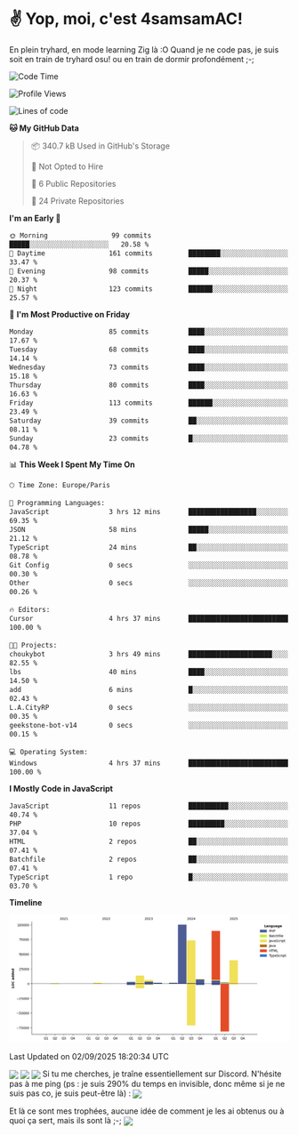 # ✌ Yop, moi, c'est 4samsamAC!

En plein tryhard, en mode learning Zig là :O Quand je ne code pas, je suis soit en train de tryhard osu! ou en train de dormir profondément ;-;

<!--START_SECTION:waka-->
![Code Time](http://img.shields.io/badge/Code%20Time-862%20hrs%204%20mins-blue)

![Profile Views](http://img.shields.io/badge/Profile%20Views-0-blue)

![Lines of code](https://img.shields.io/badge/From%20Hello%20World%20I%27ve%20Written-342.2%20thousand%20lines%20of%20code-blue)

**🐱 My GitHub Data** 

> 📦 340.7 kB Used in GitHub's Storage 
 > 
> 🚫 Not Opted to Hire
 > 
> 📜 6 Public Repositories 
 > 
> 🔑 24 Private Repositories 
 > 
**I'm an Early 🐤** 

```text
🌞 Morning                99 commits          █████░░░░░░░░░░░░░░░░░░░░   20.58 % 
🌆 Daytime                161 commits         ████████░░░░░░░░░░░░░░░░░   33.47 % 
🌃 Evening                98 commits          █████░░░░░░░░░░░░░░░░░░░░   20.37 % 
🌙 Night                  123 commits         ██████░░░░░░░░░░░░░░░░░░░   25.57 % 
```
📅 **I'm Most Productive on Friday** 

```text
Monday                   85 commits          ████░░░░░░░░░░░░░░░░░░░░░   17.67 % 
Tuesday                  68 commits          ████░░░░░░░░░░░░░░░░░░░░░   14.14 % 
Wednesday                73 commits          ████░░░░░░░░░░░░░░░░░░░░░   15.18 % 
Thursday                 80 commits          ████░░░░░░░░░░░░░░░░░░░░░   16.63 % 
Friday                   113 commits         ██████░░░░░░░░░░░░░░░░░░░   23.49 % 
Saturday                 39 commits          ██░░░░░░░░░░░░░░░░░░░░░░░   08.11 % 
Sunday                   23 commits          █░░░░░░░░░░░░░░░░░░░░░░░░   04.78 % 
```


📊 **This Week I Spent My Time On** 

```text
🕑︎ Time Zone: Europe/Paris

💬 Programming Languages: 
JavaScript               3 hrs 12 mins       █████████████████░░░░░░░░   69.35 % 
JSON                     58 mins             █████░░░░░░░░░░░░░░░░░░░░   21.12 % 
TypeScript               24 mins             ██░░░░░░░░░░░░░░░░░░░░░░░   08.78 % 
Git Config               0 secs              ░░░░░░░░░░░░░░░░░░░░░░░░░   00.30 % 
Other                    0 secs              ░░░░░░░░░░░░░░░░░░░░░░░░░   00.26 % 

🔥 Editors: 
Cursor                   4 hrs 37 mins       █████████████████████████   100.00 % 

🐱‍💻 Projects: 
choukybot                3 hrs 49 mins       █████████████████████░░░░   82.55 % 
lbs                      40 mins             ████░░░░░░░░░░░░░░░░░░░░░   14.50 % 
add                      6 mins              █░░░░░░░░░░░░░░░░░░░░░░░░   02.43 % 
L.A.CityRP               0 secs              ░░░░░░░░░░░░░░░░░░░░░░░░░   00.35 % 
geekstone-bot-v14        0 secs              ░░░░░░░░░░░░░░░░░░░░░░░░░   00.15 % 

💻 Operating System: 
Windows                  4 hrs 37 mins       █████████████████████████   100.00 % 
```

**I Mostly Code in JavaScript** 

```text
JavaScript               11 repos            ██████████░░░░░░░░░░░░░░░   40.74 % 
PHP                      10 repos            █████████░░░░░░░░░░░░░░░░   37.04 % 
HTML                     2 repos             ██░░░░░░░░░░░░░░░░░░░░░░░   07.41 % 
Batchfile                2 repos             ██░░░░░░░░░░░░░░░░░░░░░░░   07.41 % 
TypeScript               1 repo              █░░░░░░░░░░░░░░░░░░░░░░░░   03.70 % 
```



**Timeline**

![Lines of Code chart](https://raw.githubusercontent.com/4samsamAC/4samsamAC/main/assets/bar_graph.png)


 Last Updated on 02/09/2025 18:20:34 UTC
<!--END_SECTION:waka-->
<img align="center" src="https://wakatime.com/share/@05e9693c-ae09-4eda-80e1-420e9727a814/cd575566-5d1a-4a1b-bd1b-7821aa98ed37.svg"/>
<img align="center" src="https://github-readme-stats.vercel.app/api?username=4samsamAC&show_icons=true&theme=midnight-purple&count_private=true"/>
<img align="center" src="https://github-readme-stats.vercel.app/api/top-langs/?username=4samsamAC&layout=compact&theme=midnight-purple&count_private=true"/>
<!-- [![Ashutosh's github activity graph](https://github-readme-activity-graph.vercel.app/graph?username=4samsamAC&bg_color=2f3640&color=00a8ff&line=82ccdd&point=00a8ff&area=true&hide_border=true)](https://github.com/ashutosh00710/github-readme-activity-graph) -->
Si tu me cherches, je traîne essentiellement sur Discord. N'hésite pas à me ping (ps : je suis 290% du temps en invisible, donc même si je ne suis pas co, je suis peut-être là) : 
<a href="discord://-/users/581625633830993961"><img align="center" src="https://discord.c99.nl/widget/theme-2/581625633830993961.png"/></a>

Et là ce sont mes trophées, aucune idée de comment je les ai obtenus ou à quoi ça sert, mais ils sont là ;-;
<img align="center" src="https://github-profile-trophy.vercel.app/?username=4samsamAC&theme=onedark"/>
